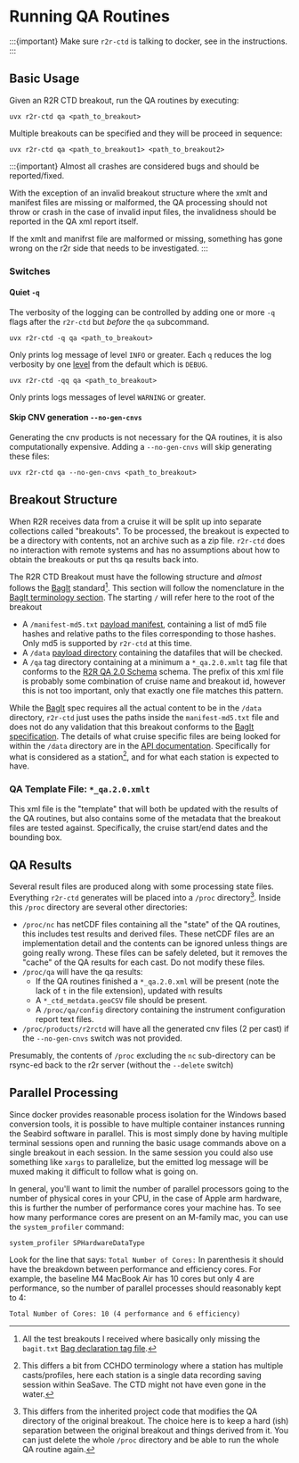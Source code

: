 # Running QA Routines

:::{important}
Make sure `r2r-ctd` is talking to docker, see [](#docker) in the [](installing.md) instructions.
:::


## Basic Usage
Given an R2R CTD breakout, run the QA routines by executing:
```
uvx r2r-ctd qa <path_to_breakout>
```
Multiple breakouts can be specified and they will be proceed in sequence:
```
uvx r2r-ctd qa <path_to_breakout1> <path_to_breakout2>
```
:::{important}
Almost all crashes are considered bugs and should be reported/fixed.

With the exception of an invalid breakout structure where the xmlt and manifest files are missing or malformed,
the QA processing should not throw or crash in the case of invalid input files, the invalidness should be reported in the QA xml report itself.

If the xmlt and manifrst file are malformed or missing, something has gone wrong on the r2r side that needs to be investigated.
:::

### Switches
#### Quiet `-q`
The verbosity of the logging can be controlled by adding one or more `-q` flags after the `r2r-ctd` but _before_ the `qa` subcommand.

```
uvx r2r-ctd -q qa <path_to_breakout>
```
Only prints log message of level `INFO` or greater.
Each `q` reduces the log verbosity by one [level](https://docs.python.org/3/library/logging.html#logging-levels) from the default which is `DEBUG`.

```
uvx r2r-ctd -qq qa <path_to_breakout>
```
Only prints logs messages of level `WARNING` or greater.

#### Skip CNV generation `--no-gen-cnvs`
Generating the cnv products is not necessary for the QA routines, it is also computationally expensive.
Adding a `--no-gen-cnvs` will skip generating these files:
```
uvx r2r-ctd qa --no-gen-cnvs <path_to_breakout>
```

## Breakout Structure
When R2R receives data from a cruise it will be split up into separate collections called "breakouts".
To be processed, the breakout is expected to be a directory with contents, not an archive such as a zip file.
`r2r-ctd` does no interaction with remote systems and has no assumptions about how to obtain the breakouts or put ths qa results back into.

The R2R CTD Breakout must have the following structure and _almost_ follows the [BagIt][bagit] standard[^bagit_note].
This section will follow the nomenclature in the [BagIt terminology section](https://www.rfc-editor.org/rfc/rfc8493#section-1.3).
The starting `/` will refer here to the root of the breakout
[^bagit_note]: All the test breakouts I received where basically only missing the `bagit.txt` [Bag declaration tag file](https://www.rfc-editor.org/rfc/rfc8493#section-2.1.1).


* A `/manifest-md5.txt` [payload manifest](https://www.rfc-editor.org/rfc/rfc8493#section-2.1.3), containing a list of md5 file hashes and relative paths to the files corresponding to those hashes.
  Only md5 is supported by `r2r-ctd` at this time.
* A `/data` [payload directory](https://www.rfc-editor.org/rfc/rfc8493#section-2.1.2) containing the datafiles that will be checked.
* A `/qa` tag directory containing at a minimum a `*_qa.2.0.xmlt` tag file that conforms to the [R2R QA 2.0 Schema](http://schema.rvdata.us/2.0/qareport.xsd) schema.
  The prefix of this xml file is probably some combination of cruise name and breakout id, however this is not too important, only that exactly one file matches this pattern.

While the [BagIt][bagit] spec requires all the actual content to be in the `/data` directory, `r2r-ctd` just uses the paths inside the `manifest-md5.txt` file and does not do any validation that this breakout conforms to the [BagIt specification][bagit].
The details of what cruise specific files are being looked for within the `/data` directory are in the [API documentation](#r2r_ctd).
Specifically [](r2r_ctd.breakout.Breakout.stations_hex_paths) for what is considered as a station[^station], and [](#r2r_ctd.checks.check_three_files) for what each station is expected to have.

[^station]: This differs a bit from CCHDO terminology where a station has multiple casts/profiles, here each station is a single data recording saving session within SeaSave. 
            The CTD might not have even gone in the water.


[bagit]: https://www.rfc-editor.org/rfc/rfc8493

### QA Template File: `*_qa.2.0.xmlt`
This xml file is the "template" that will both be updated with the results of the QA routines, but also contains some of the metadata that the breakout files are tested against.
Specifically, the cruise start/end dates and the bounding box.


## QA Results
Several result files are produced along with some processing state files.
Everything `r2r-ctd` generates will be placed into a `/proc` directory[^whoi_diff1].
Inside this `/proc` directory are several other directories:
[^whoi_diff1]: This differs from the inherited project code that modifies the QA directory of the original breakout. The choice here is to keep a hard (ish) separation between the original breakout and things derived from it. You can just delete the whole `/proc` directory and be able to run the whole QA routine again.

* `/proc/nc` has netCDF files containing all the "state" of the QA routines, this includes test results and derived files.
  These netCDF files are an implementation detail and the contents can be ignored unless things are going really wrong.
  These files can be safely deleted, but it removes the "cache" of the QA results for each cast.
  Do not modify these files.
* `/proc/qa` will have the qa results:
    * If the QA routines finished a `*_qa.2.0.xml` will be present (note the lack of `t` in the file extension), updated with results
    * A `*_ctd_metdata.geoCSV` file should be present.
    * A `/proc/qa/config` directory containing the instrument configuration report text files.
* `/proc/products/r2rctd` will have all the generated cnv files (2 per cast) if the `--no-gen-cnvs` switch was not provided.

Presumably, the contents of `/proc` excluding the `nc` sub-directory can be rsync-ed back to the r2r server (without the `--delete` switch)

## Parallel Processing
Since docker provides reasonable process isolation for the Windows based conversion tools, it is possible to have multiple container instances running the Seabird software in parallel.
This is most simply done by having multiple terminal sessions open and running the basic usage commands above on a single breakout in each session.
In the same session you could also use something like `xargs` to parallelize, but the emitted log message will be muxed making it difficult to follow what is going on.

In general, you'll want to limit the number of parallel processors going to the number of physical cores in your CPU, in the case of Apple arm hardware, this is further the number of performance cores your machine has.
To see how many performance cores are present on an M-family mac, you can use the `system_profiler` command:
```
system_profiler SPHardwareDataType
```
Look for the line that says: `Total Number of Cores:`
In parenthesis it should have the breakdown between performance and efficiency cores.
For example, the baseline M4 MacBook Air has 10 cores but only 4 are performance, so the number of parallel processes should reasonably kept to 4:
```
Total Number of Cores: 10 (4 performance and 6 efficiency)
```
